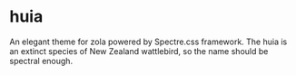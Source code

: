 # huia
An elegant theme for zola powered by Spectre.css framework. The huia is an extinct species of New Zealand wattlebird, so the name should be spectral enough.
